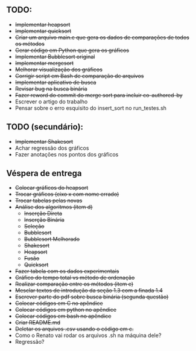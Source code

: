 ## TODO:
* ~~Implementar heapsort~~
* ~~Implementar quicksort~~
* ~~Criar um arquivo main.c que gera os dados de comparações de todos os métodos~~
* ~~Gerar código em Python que gera os gráficos~~
* ~~Implementar Bubblesort original~~
* ~~Implementar mergesort~~
* ~~Melhorar visualização dos gráficos~~
* ~~Corrigir script em Bash de comparação de arquivos~~
* ~~Implementar aplicativo de busca~~
* ~~Revisar bug na busca binária~~
* ~~Fazer reword do commit do merge sort para incluir co-authored-by~~
* Escrever o artigo do trabalho
* Pensar sobre o erro esquisito do insert_sort no run_testes.sh
## TODO (secundário):
* ~~Implementar Shakesort~~
* Achar regressão dos gráficos
* Fazer anotações nos pontos dos gráficos

## Véspera de entrega
* ~~Colocar gráficos do heapsort~~
* ~~Trocar gráficos (eixo x com nome errado)~~
* ~~Trocar tabelas pelas novas~~
* ~~Análise dos algoritmos (item d)~~
    * ~~Inserção Direta~~
    * ~~Inserção Binária~~
    * ~~Seleção~~
    * ~~Bubblesort~~
    * ~~Bubblesort Melhorado~~
    * ~~Shakesort~~
    * ~~Heapsort~~
    * ~~Fusão~~
    * ~~Quicksort~~
* ~~Fazer tabela com os dados experimentais~~
* ~~Gráfico do tempo total vs método de ordenação~~
* ~~Realizar comparação entre os métodos (item e)~~
* ~~Mesclar textos de introdução da seção 1.3 com a finada 1.4~~
* ~~Escrever parte do pdf sobre busca binária (segunda questão)~~
* ~~Colocar códigos em C no apêndice~~
* ~~Colocar códigos em python no apêndice~~
* ~~Colocar códigos em bash no apêndice~~
* ~~Criar README.md~~
* ~~Deletar os arquivos .csv usando o código em c.~~
* Como o Renato vai rodar os arquivos .sh na máquina dele?
* Regressão?
